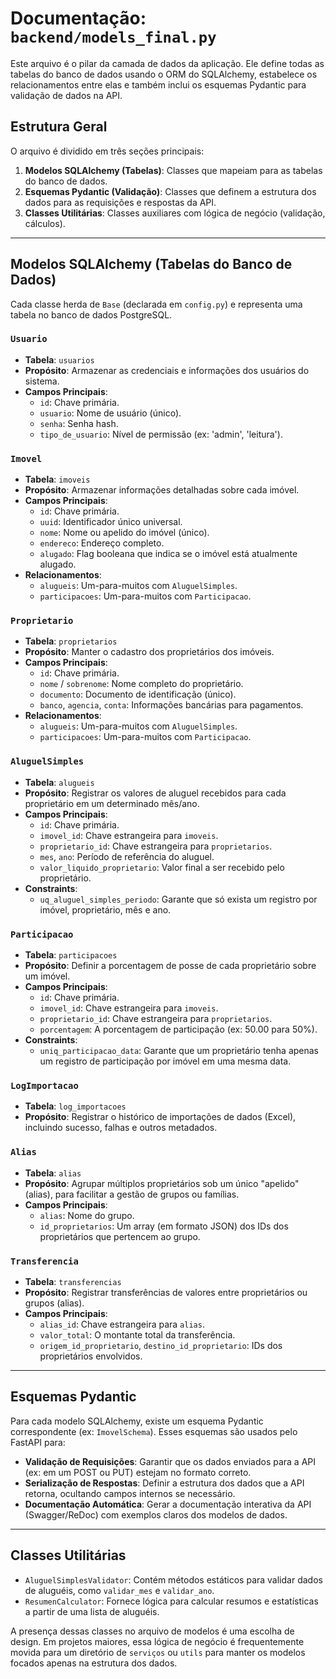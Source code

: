 # Documentação: `backend/models_final.py`

Este arquivo é o pilar da camada de dados da aplicação. Ele define todas as tabelas do banco de dados usando o ORM do SQLAlchemy, estabelece os relacionamentos entre elas e também inclui os esquemas Pydantic para validação de dados na API.

## Estrutura Geral

O arquivo é dividido em três seções principais:
1.  **Modelos SQLAlchemy (Tabelas)**: Classes que mapeiam para as tabelas do banco de dados.
2.  **Esquemas Pydantic (Validação)**: Classes que definem a estrutura dos dados para as requisições e respostas da API.
3.  **Classes Utilitárias**: Classes auxiliares com lógica de negócio (validação, cálculos).

---

## Modelos SQLAlchemy (Tabelas do Banco de Dados)

Cada classe herda de `Base` (declarada em `config.py`) e representa uma tabela no banco de dados PostgreSQL.

### `Usuario`
-   **Tabela**: `usuarios`
-   **Propósito**: Armazenar as credenciais e informações dos usuários do sistema.
-   **Campos Principais**:
    -   `id`: Chave primária.
    -   `usuario`: Nome de usuário (único).
    -   `senha`: Senha hash.
    -   `tipo_de_usuario`: Nível de permissão (ex: 'admin', 'leitura').

### `Imovel`
-   **Tabela**: `imoveis`
-   **Propósito**: Armazenar informações detalhadas sobre cada imóvel.
-   **Campos Principais**:
    -   `id`: Chave primária.
    -   `uuid`: Identificador único universal.
    -   `nome`: Nome ou apelido do imóvel (único).
    -   `endereco`: Endereço completo.
    -   `alugado`: Flag booleana que indica se o imóvel está atualmente alugado.
-   **Relacionamentos**:
    -   `alugueis`: Um-para-muitos com `AluguelSimples`.
    -   `participacoes`: Um-para-muitos com `Participacao`.

### `Proprietario`
-   **Tabela**: `proprietarios`
-   **Propósito**: Manter o cadastro dos proprietários dos imóveis.
-   **Campos Principais**:
    -   `id`: Chave primária.
    -   `nome` / `sobrenome`: Nome completo do proprietário.
    -   `documento`: Documento de identificação (único).
    -   `banco`, `agencia`, `conta`: Informações bancárias para pagamentos.
-   **Relacionamentos**:
    -   `alugueis`: Um-para-muitos com `AluguelSimples`.
    -   `participacoes`: Um-para-muitos com `Participacao`.

### `AluguelSimples`
-   **Tabela**: `alugueis`
-   **Propósito**: Registrar os valores de aluguel recebidos para cada proprietário em um determinado mês/ano.
-   **Campos Principais**:
    -   `id`: Chave primária.
    -   `imovel_id`: Chave estrangeira para `imoveis`.
    -   `proprietario_id`: Chave estrangeira para `proprietarios`.
    -   `mes`, `ano`: Período de referência do aluguel.
    -   `valor_liquido_proprietario`: Valor final a ser recebido pelo proprietário.
-   **Constraints**:
    -   `uq_aluguel_simples_periodo`: Garante que só exista um registro por imóvel, proprietário, mês e ano.

### `Participacao`
-   **Tabela**: `participacoes`
-   **Propósito**: Definir a porcentagem de posse de cada proprietário sobre um imóvel.
-   **Campos Principais**:
    -   `id`: Chave primária.
    -   `imovel_id`: Chave estrangeira para `imoveis`.
    -   `proprietario_id`: Chave estrangeira para `proprietarios`.
    -   `porcentagem`: A porcentagem de participação (ex: 50.00 para 50%).
-   **Constraints**:
    -   `uniq_participacao_data`: Garante que um proprietário tenha apenas um registro de participação por imóvel em uma mesma data.

### `LogImportacao`
-   **Tabela**: `log_importacoes`
-   **Propósito**: Registrar o histórico de importações de dados (Excel), incluindo sucesso, falhas e outros metadados.

### `Alias`
-   **Tabela**: `alias`
-   **Propósito**: Agrupar múltiplos proprietários sob um único "apelido" (alias), para facilitar a gestão de grupos ou famílias.
-   **Campos Principais**:
    -   `alias`: Nome do grupo.
    -   `id_proprietarios`: Um array (em formato JSON) dos IDs dos proprietários que pertencem ao grupo.

### `Transferencia`
-   **Tabela**: `transferencias`
-   **Propósito**: Registrar transferências de valores entre proprietários ou grupos (alias).
-   **Campos Principais**:
    -   `alias_id`: Chave estrangeira para `alias`.
    -   `valor_total`: O montante total da transferência.
    -   `origem_id_proprietario`, `destino_id_proprietario`: IDs dos proprietários envolvidos.

---

## Esquemas Pydantic

Para cada modelo SQLAlchemy, existe um esquema Pydantic correspondente (ex: `ImovelSchema`). Esses esquemas são usados pelo FastAPI para:
-   **Validação de Requisições**: Garantir que os dados enviados para a API (ex: em um POST ou PUT) estejam no formato correto.
-   **Serialização de Respostas**: Definir a estrutura dos dados que a API retorna, ocultando campos internos se necessário.
-   **Documentação Automática**: Gerar a documentação interativa da API (Swagger/ReDoc) com exemplos claros dos modelos de dados.

---

## Classes Utilitárias

-   `AluguelSimplesValidator`: Contém métodos estáticos para validar dados de aluguéis, como `validar_mes` e `validar_ano`.
-   `ResumenCalculator`: Fornece lógica para calcular resumos e estatísticas a partir de uma lista de aluguéis.

A presença dessas classes no arquivo de modelos é uma escolha de design. Em projetos maiores, essa lógica de negócio é frequentemente movida para um diretório de `serviços` ou `utils` para manter os modelos focados apenas na estrutura dos dados.
